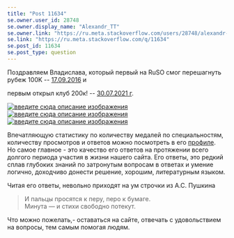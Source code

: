 ```yaml
---
title: "Post 11634"
se.owner.user_id: 28748
se.owner.display_name: "Alexandr_TT"
se.owner.link: "https://ru.meta.stackoverflow.com/users/28748/alexandr-tt"
se.link: "https://ru.meta.stackoverflow.com/q/11634"
se.post_id: 11634
se.post_type: question
---
```

<p>Поздравляем Владислава, который первый на RuSO смог перешагнуть рубеж 100K -- <a href="https://chat.stackexchange.com/transcript/22462?m=32380198#32380198">17.09.2016</a> и</p>
<p>первым открыл клуб 200к! -- <a href="https://ru.stackoverflow.com/users/10105/vladd?tab=reputation">30.07.2021 г</a>.</p>
<p><a href="https://i.stack.imgur.com/4anwA.jpg" rel="nofollow noreferrer"><img src="https://i.stack.imgur.com/4anwA.jpg" alt="введите сюда описание изображения" /></a><a href="https://i.stack.imgur.com/bjON3.png" rel="nofollow noreferrer"><img src="https://i.stack.imgur.com/bjON3.png" alt="введите сюда описание изображения" /></a><a href="https://i.stack.imgur.com/B41Si.png" rel="nofollow noreferrer"><img src="https://i.stack.imgur.com/B41Si.png" alt="введите сюда описание изображения" /></a></p>
<p>Впечатляющую статистику по количеству медалей по специальностям, количеству просмотров и ответов можно посмотреть в его <a href="https://ru.stackoverflow.com/users/10105/vladd?tab=reputation">профиле</a>.<br />
Но самое главное - это качество его ответов на протяжении всего долгого периода участия в жизни нашего сайта. Его ответы, это редкий сплав глубоких знаний  по затронутым вопросам в ответах и умение логично, доходчиво донести решение, хорошим, литературным языком.</p>
<p>Читая его ответы, невольно приходят на ум строчки из А.С. Пушкина</p>
<blockquote>
<p>И пальцы просятся к перу, перо к бумаге.<br />
Минута — и стихи свободно
потекут.</p>
</blockquote>
<p>Что можно пожелать,- оставаться на сайте, отвечать с удовольствием на вопросы, тем самым помогая людям.</p>
